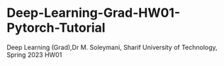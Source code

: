 # Deep-Learning-Grad-HW01-Pytorch-Tutorial
Deep Learning (Grad),Dr M. Soleymani, Sharif University of Technology, Spring 2023 HW01
